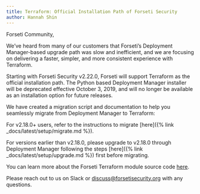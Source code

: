 ```yaml
---
title: Terraform: Official Installation Path of Forseti Security
author: Hannah Shin
---
```


Forseti Community,

We’ve heard from many of our customers that Forseti’s Deployment Manager-based 
upgrade path was slow and inefficient, and we are focusing on delivering a 
faster, simpler, and more consistent experience with Terraform. 

Starting with Forseti Security v2.22.0, Forseti will support Terraform as the 
official installation path. The Python based Deployment Manager installer will 
be deprecated effective October 3, 2019, and will no longer be available as an 
installation option for future releases. 

We have created a migration script and documentation to help you seamlessly 
migrate from Deployment Manager to Terraform:

For v2.18.0+ users, refer to the instructions to migrate 
[here]({% link _docs/latest/setup/migrate.md %}).

For versions earlier than v2.18.0, please upgrade to v2.18.0 through 
Deployment Manager following the steps 
[here]({% link _docs/latest/setup/upgrade.md %}) first before migrating.

You can learn more about the Forseti Terraform module source code 
[here](https://registry.terraform.io/modules/terraform-google-modules/forseti/google/).

Please reach out to us on Slack or discuss@forsetisecurity.org with any questions.
